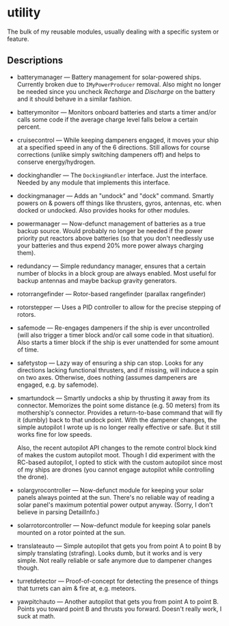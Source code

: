 # utility #

The bulk of my reusable modules, usually dealing with a specific system or feature.

## Descriptions ##

 * batterymanager &mdash; Battery management for solar-powered ships. Currently broken due to `IMyPowerProducer` removal. Also might no longer be needed since you uncheck *Recharge* and *Discharge* on the battery and it should behave in a similar fashion.
 
 * batterymonitor &mdash; Monitors onboard batteries and starts a timer and/or calls some code if the average charge level falls below a certain percent.
 
 * cruisecontrol &mdash; While keeping dampeners engaged, it moves your ship at a specified speed in any of the 6 directions. Still allows for course corrections (unlike simply switching dampeners off) and helps to conserve energy/hydrogen.
 
 * dockinghandler &mdash; The `DockingHandler` interface. Just the interface. Needed by any module that implements this interface.
 
 * dockingmanager &mdash; Adds an "undock" and "dock" command. Smartly powers on & powers off things like thrusters, gyros, antennas, etc. when docked or undocked. Also provides hooks for other modules.
 
 * powermanager &mdash; Now-defunct management of batteries as a true backup source. Would probably no longer be needed if the power priority put reactors above batteries (so that you don't needlessly use your batteries and thus expend 20% more power always charging them).
 
 * redundancy &mdash; Simple redundancy manager, ensures that a certain number of blocks in a block group are always enabled. Most useful for backup antennas and maybe backup gravity generators.
 
 * rotorrangefinder &mdash; Rotor-based rangefinder (parallax rangefinder)
 
 * rotorstepper &mdash; Uses a PID controller to allow for the precise stepping of rotors.

 * safemode &mdash; Re-engages dampeners if the ship is ever uncontrolled (will also trigger a timer block and/or call some code in that situation). Also starts a timer block if the ship is ever unattended for some amount of time.
 
 * safetystop &mdash; Lazy way of ensuring a ship can stop. Looks for any directions lacking functional thrusters, and if missing, will induce a spin on two axes. Otherwise, does nothing (assumes dampeners are engaged, e.g. by safemode).
 
 * smartundock &mdash; Smartly undocks a ship by thrusting it away from its connector. Memorizes the point some distance (e.g. 50 meters) from its mothership's connector. Provides a return-to-base command that will fly it (dumbly) back to that undock point. With the dampener changes, the simple autopilot I wrote up is no longer really effective or safe. But it still works fine for low speeds.
 
   Also, the recent autopilot API changes to the remote control block kind of makes the custom autopilot moot. Though I did experiment with the RC-based autopilot, I opted to stick with the custom autopilot since most of my ships are drones (you cannot engage autopilot while controlling the drone).

 * solargyrocontroller &mdash; Now-defunct module for keeping your solar panels always pointed at the sun. There's no reliable way of reading a solar panel's maximum potential power output anyway. (Sorry, I don't believe in parsing DetailInfo.)
 
 * solarrotorcontroller &mdash; Now-defunct module for keeping solar panels mounted on a rotor pointed at the sun.
 
 * translateauto &mdash; Simple autopilot that gets you from point A to point B by simply translating (strafing). Looks dumb, but it works and is very simple. Not really reliable or safe anymore due to dampener changes though.
 
 * turretdetector &mdash; Proof-of-concept for detecting the presence of things that turrets can aim & fire at, e.g. meteors.
 
 * yawpitchauto &mdash; Another autopilot that gets you from point A to point B. Points you toward point B and thrusts you forward. Doesn't really work, I suck at math.
